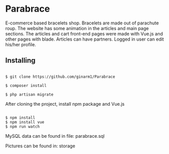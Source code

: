 # Parabrace
E-commerce based bracelets shop. Bracelets are made out of parachute roup. The website has some animation in the articles and main page sections. The articles and cart front-end pages were made with Vue.js and other pages with blade. Articles can have partners. Logged in user can edit his/her profile.

## Installing

```

$ git clone https://github.com/ginarm1/Parabrace

$ composer install

$ php artisan migrate

```

After cloning the project, install npm package and Vue.js

```

$ npm install
$ npm install vue
$ npm run watch

```

MySQL data can be found in file: parabrace.sql

Pictures can be found in: storage
